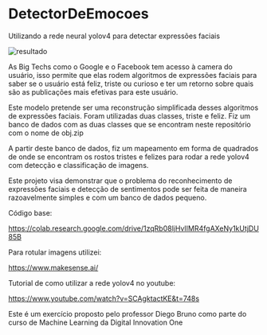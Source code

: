 # DetectorDeEmocoes
Utilizando a rede neural yolov4 para detectar expressões faciais


![resultado](https://user-images.githubusercontent.com/103445424/203555838-9ac037fb-e814-46fc-ba5c-a28855eb7763.jpg)


As Big Techs como o Google e o Facebook tem acesso à camera do usuário, isso permite que elas rodem algoritmos de expressões faciais para saber se o usuário está feliz, triste ou curioso e ter um retorno sobre quais são as publicações mais efetivas para este usuário.

Este modelo pretende ser uma reconstrução simplificada desses algoritmos de expressões faciais. Foram utilizadas duas classes, triste e feliz. Fiz um banco de dados com as duas classes que se encontram neste repositório com o nome de obj.zip

A partir deste banco de dados, fiz um mapeamento em forma de quadrados de onde se encontram os rostos tristes e felizes para rodar a rede yolov4 com detecção e classificação de imagens.

Este projeto visa demonstrar que o problema do reconhecimento de expressões faciais e detecção de sentimentos pode ser feita de maneira razoavelmente simples e com um banco de dados pequeno.


Código base:

https://colab.research.google.com/drive/1zqRb08ljHvIIMR4fgAXeNy1kUtjDU85B

Para rotular imagens utilizei:

https://www.makesense.ai/

Tutorial de como utilizar a rede yolov4 no youtube:

https://www.youtube.com/watch?v=SCAgktactKE&t=748s


Este é um exercício proposto pelo professor Diego Bruno como parte do curso de Machine Learning da Digital Innovation One
